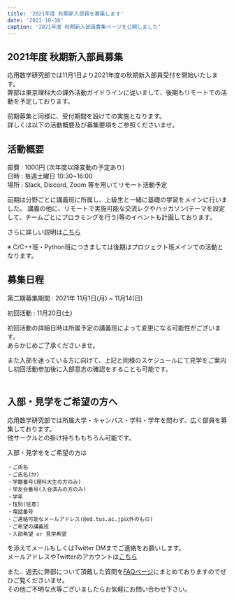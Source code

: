 ```yaml
---
title: '2021年度 秋期新入部員を募集します'
date: '2021-10-16'
caption: '2021年度 秋期新入部員募集ページを公開しました'
---
```


## 2021年度 秋期新入部員募集

応用数学研究部では11月1日より2021年度の秋期新入部員受付を開始いたします。  
弊部は東京理科大の課外活動ガイドラインに従いまして、後期もリモートでの活動を予定しております。  

前期募集と同様に、受付期間を設けての実施となります。  
詳しくは以下の活動概要及び募集要項をご参照くださいませ。  
    
  

## 活動概要
部費 : 1000円 (次年度以降変動の予定あり)  
日時 : 毎週土曜日 10:30~16:00  
場所 : Slack, Discord, Zoom 等を用いてリモート活動予定  
  

前期は分野ごとに講義班に所属し、上級生と一緒に基礎の学習をメインに行いました。
講義の他に、リモートで実施可能な交流レクやハッカソン(テーマを設定して、チームごとにプロラミングを行う)等のイベントも計画しております。  
   

さらに詳しい説明は[こちら](./orientation-au)  

※ C/C++班・Python班につきましては後期はプロジェクト班メインでの活動となります。　　
　　
　　
　　

## 募集日程
第二期募集期間 : 2021年 11月1日(月) ~ 11月14(日)

初回活動 : 11月20日(土)
  
初回活動の詳細日時は所属予定の講義班によって変更になる可能性がございます。  
あらかじめご了承くださいませ。  

また入部を迷っている方に向けて、上記と同様のスケジュールにて見学をご案内し初回活動参加後に入部意志の確認をすることも可能です。  
　　
　　

## 入部・見学をご希望の方へ
応用数学研究部では所属大学・キャンパス・学科・学年を問わず、広く部員を募集しております。  
他サークルとの掛け持ちももちろん可能です。  

入部・見学ををご希望の方は　　

```
・ご氏名  
・ご氏名(ｶﾅ)  
・学籍番号(理科大生の方のみ)  
・学友会番号(入会済みの方のみ)
・学年  
・性別(任意)  
・電話番号  
・ご連絡可能なメールアドレス(@ed.tus.ac.jp以外のもの)  
・ご希望の講義班  
・入部希望 or 見学希望 

```
   
を添えてメールもしくはTwitter DMまでご連絡をお願いします。  
メールアドレスやTwitterのアカウントは[こちら](/contact)   


また、過去に弊部について頂戴した質問を[FAQページ](/faq)にまとめておりますのでぜひご覧くださいませ。  
その他ご不明な点等ございましたらお気軽にお問い合わせ下さい。  


